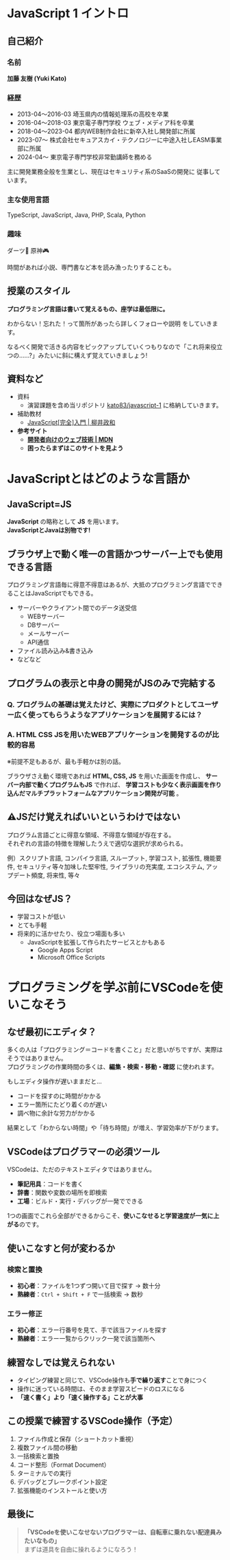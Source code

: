 # JavaScript 1 イントロ

## 自己紹介

### 名前

**加藤 友樹 (Yuki Kato)**

### 経歴

- 2013-04～2016-03 埼玉県内の情報処理系の高校を卒業
- 2016-04～2018-03 東京電子専門学校 ウェブ・メディア科を卒業
- 2018-04～2023-04 都内WEB制作会社に新卒入社し開発部に所属
- 2023-07～ 株式会社セキュアスカイ・テクノロジーに中途入社しEASM事業部に所属
- 2024-04～ 東京電子専門学校非常勤講師を務める

主に開発業務全般を生業とし、現在はセキュリティ系のSaaSの開発に
従事しています。

### 主な使用言語

TypeScript, JavaScript, Java, PHP, Scala, Python

### 趣味
ダーツ🎯 原神🎮️

時間があれば小説、専門書など本を読み漁ったりすることも。

## 授業のスタイル

**プログラミング言語は書いて覚えるもの、座学は最低限に。**

わからない！忘れた！って箇所があったら詳しくフォローや説明
をしていきます。

なるべく開発で活きる内容をピックアップしていくつもりなので「これ将来役立つの……?」みたいに斜に構えず覚えていきましょう!

## 資料など

- 資料
  - 演習課題を含め当リポジトリ [kato83/javascript-1](https://github.com/kato83/javascript-1) に格納していきます。
- 補助教材
  - [JavaScript[完全]入門 | 柳井政和](https://www.amazon.co.jp/dp/481560763X)
- **参考サイト**
  - **[開発者向けのウェブ技術 | MDN](https://developer.mozilla.org/ja/docs/Web)**
  - **困ったらまずはこのサイトを見よう**

# JavaScriptとはどのような言語か

## JavaScript=JS

**JavaScript** の略称として **JS** を用います。  
**JavaScriptとJavaは別物です!**

## ブラウザ上で動く唯一の言語かつサーバー上でも使用できる言語

プログラミング言語毎に得意不得意はあるが、大抵のプログラミング言語でできることはJavaScriptでもできる。

- サーバーやクライアント間でのデータ送受信
  - WEBサーバー
  - DBサーバー
  - メールサーバー
  - API通信
- ファイル読み込み&書き込み
- などなど

## プログラムの表示と中身の開発がJSのみで完結する

### Q. プログラムの基礎は覚えたけど、実際にプロダクトとしてユーザー広く使ってもらうようなアプリケーションを展開するには？

### A. HTML CSS JSを用いたWEBアプリケーションを開発するのが比較的容易

※前提不足もあるが、最も手軽かは別の話。

ブラウザさえ動く環境であれば **HTML, CSS, JS** を用いた画面を作成し、 **サーバー内部で動くプログラムもJS** で作れば、 **学習コストも少なく表示画面を作り込んだマルチプラットフォームなアプリケーション開発が可能** 。

## ⚠️JSだけ覚えればいいというわけではない

プログラム言語ごとに得意な領域、不得意な領域が存在する。  
それぞれの言語の特徴を理解したうえで適切な選択が求められる。

例）スクリプト言語, コンパイラ言語, スループット, 学習コスト, 拡張性, 機能要件, セキュリティ等々加味した堅牢性, ライブラリの充実度, エコシステム, アップデート頻度, 将来性, 等々

## 今回はなぜJS？

- 学習コストが低い
- とても手軽
- 将来的に活かせたり、役立つ場面も多い
  - JavaScriptを拡張して作られたサービスとかもある
    - Google Apps Script
    - Microsoft Office Scripts

# プログラミングを学ぶ前にVSCodeを使いこなそう

## なぜ最初にエディタ？

多くの人は「プログラミング＝コードを書くこと」だと思いがちですが、実際はそうではありません。  
プログラミングの作業時間の多くは、**編集・検索・移動・確認** に使われます。  

もしエディタ操作が遅いままだと…
- コードを探すのに時間がかかる
- エラー箇所にたどり着くのが遅い
- 調べ物に余計な労力がかかる

結果として「わからない時間」や「待ち時間」が増え、学習効率が下がります。

## VSCodeはプログラマーの必須ツール

VSCodeは、ただのテキストエディタではありません。

- **筆記用具**：コードを書く
- **辞書**：関数や変数の場所を即検索
- **工場**：ビルド・実行・デバッグが一発でできる

1つの画面でこれら全部ができるからこそ、**使いこなせると学習速度が一気に上がる**のです。

## 使いこなすと何が変わるか

### 検索と置換

- **初心者**：ファイルを1つずつ開いて目で探す → 数十分
- **熟練者**：`Ctrl + Shift + F` で一括検索 → 数秒

### エラー修正

- **初心者**：エラー行番号を見て、手で該当ファイルを探す
- **熟練者**：エラー一覧からクリック一発で該当箇所へ

## 練習なしでは覚えられない

- タイピング練習と同じで、VSCode操作も**手で繰り返す**ことで身につく
- 操作に迷っている時間は、そのまま学習スピードのロスになる
- **「速く書く」より「速く操作する」ことが大事**

## この授業で練習するVSCode操作（予定）

1. ファイル作成と保存（ショートカット重視）
2. 複数ファイル間の移動
3. 一括検索と置換
4. コード整形（Format Document）
5. ターミナルでの実行
6. デバッグとブレークポイント設定
7. 拡張機能のインストールと使い方

## 最後に
> **「VSCodeを使いこなせないプログラマーは、自転車に乗れない配達員みたいなもの」**  
> まずは道具を自由に操れるようになろう！
